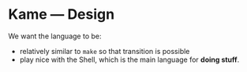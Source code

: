 # Kame ― Design


We want the language to be:

- relatively similar to `make` so that transition is possible
- play nice with the Shell, which is the main language for **doing stuff**.
